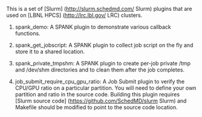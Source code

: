 This is a set of [Slurm] (http://slurm.schedmd.com/ Slurm) plugins that are used on [LBNL HPCS] (http://lrc.lbl.gov/ LRC) clusters.

1. spank_demo: A SPANK plugin to demonstrate various callback functions.

2. spank_get_jobscript: A SPANK plugin to collect job script on the fly and store it to a shared location.

3. spank_private_tmpshm: A SPANK plugin to create per-job private /tmp and /dev/shm directories and to clean them after the job completes.

4. job_submit_require_cpu_gpu_ratio: A Job Submit plugin to verify the CPU/GPU ratio on a particular partition. You will need to define your own partition and ratio in the source code. Building this plugin requires [Slurm source code] (https://github.com/SchedMD/slurm Slurm) and Makefile should be modified to point to the source code location.
